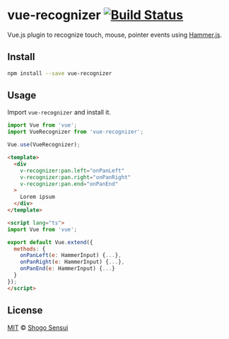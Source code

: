 # vue-recognizer [![Build Status](https://travis-ci.org/1000ch/vue-recognizer.svg?branch=master)](https://travis-ci.org/1000ch/vue-recognizer)

Vue.js plugin to recognize touch, mouse, pointer events using [Hammer.js](http://hammerjs.github.io/getting-started/).

## Install

```bash
npm install --save vue-recognizer
```

## Usage

Import `vue-recognizer` and install it.

```ts
import Vue from 'vue';
import VueRecognizer from 'vue-recognizer';

Vue.use(VueRecognizer);
```

```html
<template>
  <div
    v-recognizer:pan.left="onPanLeft"
    v-recognizer:pan.right="onPanRight"
    v-recognizer:pan.end="onPanEnd"
  >
    Lorem ipsum
  </div>
</template>

<script lang="ts">
import Vue from 'vue';

export default Vue.extend({
  methods: {
    onPanLeft(e: HammerInput) {...},
    onPanRight(e: HammerInput) {...},
    onPanEnd(e: HammerInput) {...}
  }
});
</script>
```

## License

[MIT](https://1000ch.mit-license.org) © [Shogo Sensui](https://github.com/1000ch)
